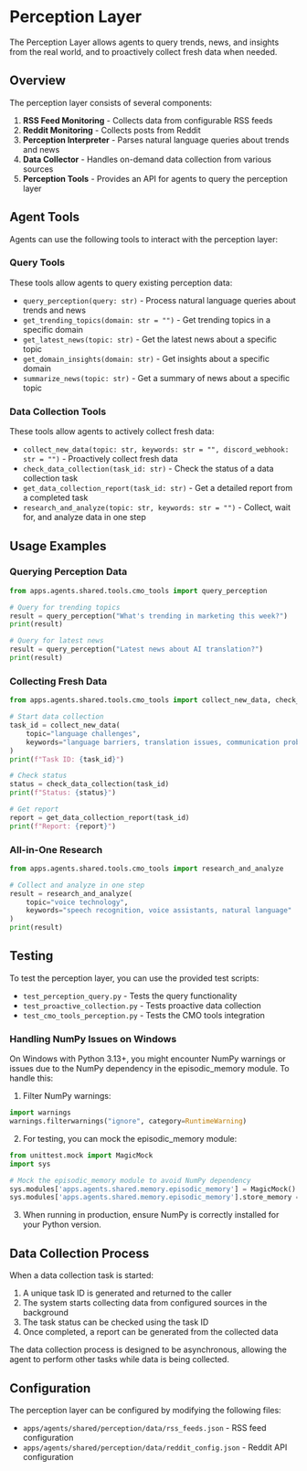 # Perception Layer

The Perception Layer allows agents to query trends, news, and insights from the real world, and to proactively collect fresh data when needed.

## Overview

The perception layer consists of several components:

1. **RSS Feed Monitoring** - Collects data from configurable RSS feeds
2. **Reddit Monitoring** - Collects posts from Reddit
3. **Perception Interpreter** - Parses natural language queries about trends and news
4. **Data Collector** - Handles on-demand data collection from various sources
5. **Perception Tools** - Provides an API for agents to query the perception layer

## Agent Tools

Agents can use the following tools to interact with the perception layer:

### Query Tools

These tools allow agents to query existing perception data:

- `query_perception(query: str)` - Process natural language queries about trends and news
- `get_trending_topics(domain: str = "")` - Get trending topics in a specific domain
- `get_latest_news(topic: str)` - Get the latest news about a specific topic
- `get_domain_insights(domain: str)` - Get insights about a specific domain
- `summarize_news(topic: str)` - Get a summary of news about a specific topic

### Data Collection Tools

These tools allow agents to actively collect fresh data:

- `collect_new_data(topic: str, keywords: str = "", discord_webhook: str = "")` - Proactively collect fresh data
- `check_data_collection(task_id: str)` - Check the status of a data collection task
- `get_data_collection_report(task_id: str)` - Get a detailed report from a completed task
- `research_and_analyze(topic: str, keywords: str = "")` - Collect, wait for, and analyze data in one step

## Usage Examples

### Querying Perception Data

```python
from apps.agents.shared.tools.cmo_tools import query_perception

# Query for trending topics
result = query_perception("What's trending in marketing this week?")
print(result)

# Query for latest news
result = query_perception("Latest news about AI translation?")
print(result)
```

### Collecting Fresh Data

```python
from apps.agents.shared.tools.cmo_tools import collect_new_data, check_data_collection, get_data_collection_report

# Start data collection
task_id = collect_new_data(
    topic="language challenges",
    keywords="language barriers, translation issues, communication problems"
)
print(f"Task ID: {task_id}")

# Check status
status = check_data_collection(task_id)
print(f"Status: {status}")

# Get report
report = get_data_collection_report(task_id)
print(f"Report: {report}")
```

### All-in-One Research

```python
from apps.agents.shared.tools.cmo_tools import research_and_analyze

# Collect and analyze in one step
result = research_and_analyze(
    topic="voice technology",
    keywords="speech recognition, voice assistants, natural language"
)
print(result)
```

## Testing

To test the perception layer, you can use the provided test scripts:

- `test_perception_query.py` - Tests the query functionality
- `test_proactive_collection.py` - Tests proactive data collection
- `test_cmo_tools_perception.py` - Tests the CMO tools integration

### Handling NumPy Issues on Windows

On Windows with Python 3.13+, you might encounter NumPy warnings or issues due to the NumPy dependency in the episodic_memory module. To handle this:

1. Filter NumPy warnings:

```python
import warnings
warnings.filterwarnings("ignore", category=RuntimeWarning)
```

2. For testing, you can mock the episodic_memory module:

```python
from unittest.mock import MagicMock
import sys

# Mock the episodic_memory module to avoid NumPy dependency
sys.modules['apps.agents.shared.memory.episodic_memory'] = MagicMock()
sys.modules['apps.agents.shared.memory.episodic_memory'].store_memory = lambda *args, **kwargs: True
```

3. When running in production, ensure NumPy is correctly installed for your Python version.

## Data Collection Process

When a data collection task is started:

1. A unique task ID is generated and returned to the caller
2. The system starts collecting data from configured sources in the background
3. The task status can be checked using the task ID
4. Once completed, a report can be generated from the collected data

The data collection process is designed to be asynchronous, allowing the agent to perform other tasks while data is being collected.

## Configuration

The perception layer can be configured by modifying the following files:

- `apps/agents/shared/perception/data/rss_feeds.json` - RSS feed configuration
- `apps/agents/shared/perception/data/reddit_config.json` - Reddit API configuration 